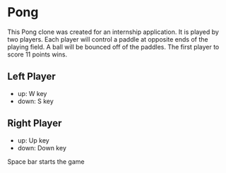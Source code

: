   # Pong

This Pong clone was created for an internship application. It is played by two players. Each player will control a paddle
  at opposite ends of the playing field. A ball will be bounced off of the paddles. The first player to score 11 points wins.

## Left Player
* up: W key
* down: S key
    
 ## Right Player
 * up: Up key
 * down: Down key
    
  Space bar starts the game
